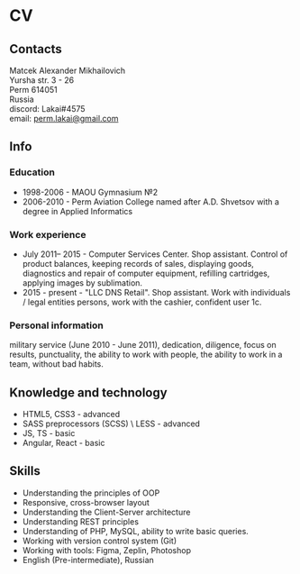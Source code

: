 # CV

## Contacts  
Matcek Alexander Mikhailovich  
Yursha str. 3 - 26  
Perm 614051  
Russia  
discord: Lakai#4575  
email: perm.lakai@gmail.com  

## Info
### Education
* 1998-2006 - MAOU Gymnasium №2
* 2006-2010 - Perm Aviation College named after A.D. Shvetsov with a degree in Applied Informatics  

### Work experience
* July 2011– 2015 - Computer Services Center.
Shop assistant. Control of product balances, keeping records of sales, displaying goods, diagnostics and repair of computer equipment, refilling cartridges, applying images by sublimation.
* 2015 - present - "LLC DNS Retail".
Shop assistant. Work with individuals / legal entities persons, work with the cashier, confident user 1c.

### Personal information
military service (June 2010 - June 2011), dedication, diligence, focus on results, punctuality, the ability to work with people, the ability to work in a team, without bad habits.

## Knowledge and technology
* HTML5, CSS3 - advanced
* SASS preprocessors (SCSS) \ LESS - advanced
* JS, TS - basic
* Angular, React - basic

## Skills
* Understanding the principles of OOP
* Responsive, cross-browser layout
* Understanding the Client-Server architecture
* Understanding REST principles
* Understanding of PHP, MySQL, ability to write basic queries.
* Working with version control system (Git)
* Working with tools: Figma, Zeplin, Photoshop
* English (Pre-intermediate), Russian
